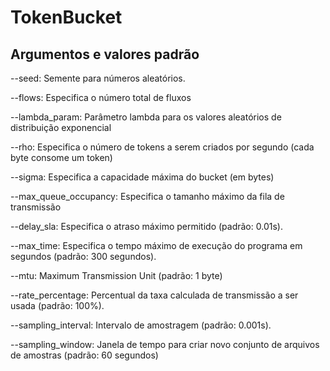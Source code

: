 # TokenBucket

## Argumentos e valores padrão

--seed: Semente para números aleatórios.

--flows: Especifica o número total de fluxos

--lambda_param: Parâmetro lambda para os valores aleatórios de distribuição exponencial

--rho: Especifica o número de tokens a serem criados por segundo (cada byte consome um token)

--sigma: Especifica a capacidade máxima do bucket (em bytes)

--max_queue_occupancy: Especifica o tamanho máximo da fila de transmissão

--delay_sla: Especifica o atraso máximo permitido (padrão: 0.01s).

--max_time: Especifica o tempo máximo de execução do programa em segundos (padrão: 300 segundos).

--mtu: Maximum Transmission Unit (padrão: 1 byte)

--rate_percentage: Percentual da taxa calculada de transmissão a ser usada (padrão: 100%).

--sampling_interval: Intervalo de amostragem (padrão: 0.001s).

--sampling_window: Janela de tempo para criar novo conjunto de arquivos de amostras (padrão: 60 segundos)